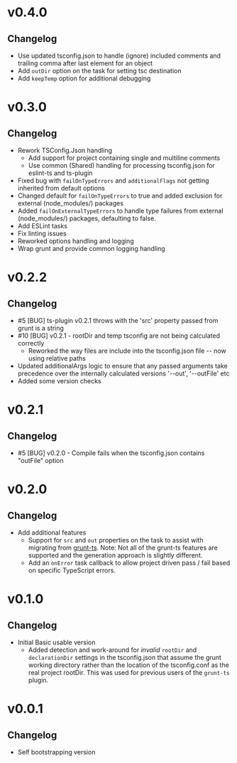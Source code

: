 # v0.4.0

## Changelog

- Use updated tsconfig.json to handle (ignore) included comments and trailing comma after last element for an object
- Add ```outDir``` option on the task for setting tsc destination
- Add ```keepTemp``` option for additional debugging

# v0.3.0

## Changelog

- Rework TSConfig.Json handling
  - Add support for project containing single and multiline comments
  - Use common (Shared) handling for processing tsconfig.json for eslint-ts and ts-plugin
- Fixed bug with ```failOnTypeErrors``` and ```additionalFlags``` not getting inherited from default options
- Changed default for ```failOnTypeErrors``` to true and added exclusion for external (node_modules/) packages
- Added ```failOnExternalTypeErrors``` to handle type failures from external (node_modules/) packages, defaulting to false.
- Add ESLint tasks
- Fix linting issues
- Reworked options handling and logging
- Wrap grunt and provide common logging handling

# v0.2.2

## Changelog

- #5 [BUG] ts-plugin v0.2.1 throws with the 'src' property passed from grunt is a string
- #10 [BUG] v0.2.1 - rootDir and temp tsconfig are not being calculated correctly
  - Reworked the way files are include into the tsconfig.json file -- now using relative paths
- Updated additionalArgs logic to ensure that any passed arguments take precedence over the internally calculated versions '--out', '--outFile' etc
- Added some version checks

# v0.2.1

## Changelog

- #5 [BUG] v0.2.0 - Compile fails when the tsconfig.json contains "outFile" option

# v0.2.0

## Changelog

- Add additional features
  - Support for ```src``` and ```out``` properties on the task to assist with migrating from [grunt-ts](https://www.npmjs.com/package/grunt-ts). Note: Not all of the grunt-ts features are supported and the generation approach is slightly different.
  - Add an ```onError``` task callback to allow project driven pass / fail based on specific TypeScript errors.
  
# v0.1.0

## Changelog

- Initial Basic usable version
  - Added detection and work-around for _invalid_ ```rootDir``` and ```declarationDir``` settings in the tsconfig.json that assume the grunt working directory rather than the location of the tsconfig.conf as the real project rootDir. This was used for previous users of the ```grunt-ts``` plugin.
  
# v0.0.1

## Changelog

- Self bootstrapping version